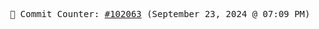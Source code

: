 <p align="center">
    <samp>
        📮 Commit Counter: <a href="https://github.com/Javascript-void0/Javascript-void0/commits/main">#102063</a> (September 23, 2024 @ 07:09 PM)
    </samp>
</p>